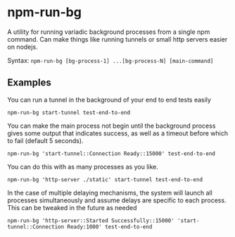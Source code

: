 # npm-run-bg

A utility for running variadic background processes from a single npm command.
Can make things like running tunnels or small http servers easier on nodejs.

Syntax: `npm-run-bg [bg-process-1] ...[bg-process-N] [main-command]`

## Examples

You can run a tunnel in the background of your end to end tests easily

`npm-run-bg start-tunnel test-end-to-end`

You can make the main process not begin until the background process gives some
output that indicates success, as well as a timeout before which to fail
(default 5 seconds).

`npm-run-bg 'start-tunnel::Connection Ready::15000' test-end-to-end`

You can do this with as many processes as you like.

`npm-run-bg 'http-server ./static' start-tunnel test-end-to-end`

In the case of multiple delaying mechanisms, the system will launch all processes
simultaneously and assume delays are specific to each process. This can be tweaked
in the future as needed

`npm-run-bg 'http-server::Started Successfully::15000' 'start-tunnel::Connection Ready:1000' test-end-to-end`
